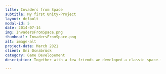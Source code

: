```yaml
---
title: Invaders from Space
subtitle: My first Unity-Project
layout: default
modal-id: 5
date: 2014-07-14
img: InvadersFromSpace.png
thumbnail: InvadersFromSpace.png
alt: image-alt
project-date: March 2021
client: Uni Osnabrück
category: Game Developement
description: Together with a few friends we developed a classic space-invader style game using Unity.

---
```

